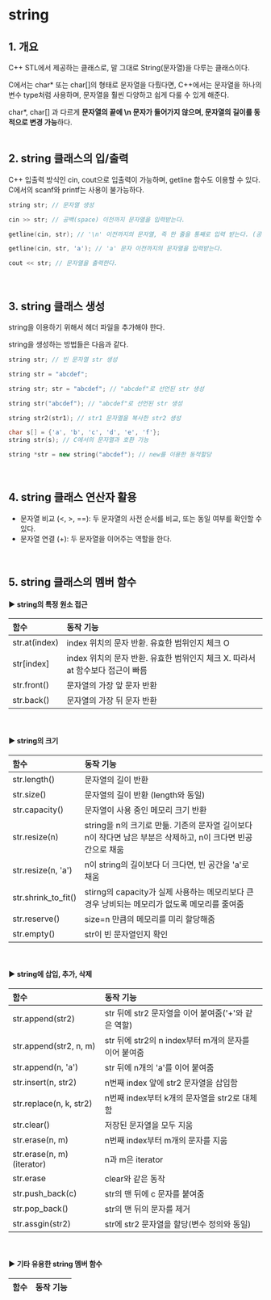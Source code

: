 # string

## 1. 개요

C++ STL에서 제공하는 클래스로, 말 그대로 String(문자열)을 다루는 클래스이다. 

C에서는 char* 또는 char[]의 형태로 문자열을 다뤘다면, C++에서는 문자열을 하나의 변수 type처럼 사용하며, 문자열을 훨씬 다양하고 쉽게 다룰 수 있게 해준다.

char*, char[] 과 다르게 **문자열의 끝에 \n 문자가 들어가지 않으며, 문자열의 길이를 동적으로 변경 가능**하다. <br/><br/>

## 2. string 클래스의 입/출력

C++ 입출력 방식인 cin, cout으로 입출력이 가능하며, getline 함수도 이용할 수 있다. C에서의 scanf와 printf는 사용이 불가능하다.

```C++
string str; // 문자열 생성

cin >> str; // 공백(space) 이전까지 문자열을 입력받는다.

getline(cin, str); // '\n' 이전까지의 문자열, 즉 한 줄을 통째로 입력 받는다. (공백 포함)

getline(cin, str, 'a'); // 'a' 문자 이전까지의 문자열을 입력받는다.

cout << str; // 문자열을 출력한다.
```
<br/>

## 3. string 클래스 생성

string을 이용하기 위해서 <string> 헤더 파일을 추가해야 한다.

string을 생성하는 방법들은 다음과 같다.

```c++
string str; // 빈 문자열 str 생성

string str = "abcdef";

string str; str = "abcdef"; // "abcdef"로 선언된 str 생성

string str("abcdef"); // "abcdef"로 선언된 str 생성

string str2(str1); // str1 문자열을 복사한 str2 생성

char s[] = {'a', 'b', 'c', 'd', 'e', 'f'};
string str(s); // C에서의 문자열과 호환 가능

string *str = new string("abcdef"); // new를 이용한 동적할당
```
<br/>

## 4. string 클래스 연산자 활용

- 문자열 비교 (<, >, ==): 두 문자열의 사전 순서를 비교, 또는 동일 여부를 확인할 수 있다.
- 문자열 연결 (+): 두 문자열을 이어주는 역할을 한다.
<br/>

## 5. string 클래스의 멤버 함수

#### ▶ string의 특정 원소 접근

|함수|동작 기능|
|:---|:---|
|str.at(index)|index 위치의 문자 반환. 유효한 범위인지 체크 O|
|str[index]|index 위치의 문자 반환. 유효한 범위인지 체크 X. 따라서 at 함수보다 접근이 빠름|
|str.front()|문자열의 가장 앞 문자 반환|
|str.back()|문자열의 가장 뒤 문자 반환|

<br/>

#### ▶ string의 크기

|함수|동작 기능|
|:---|:---|
|str.length()|문자열의 길이 반환|
|str.size()|문자열의 길이 반환 (length와 동일)|
|str.capacity()|문자열이 사용 중인 메모리 크기 반환|
|str.resize(n)|string을 n의 크기로 만듦. 기존의 문자열 길이보다 n이 작다면 남은 부분은 삭제하고, n이 크다면 빈공간으로 채움|
|str.resize(n, 'a')|n이 string의 길이보다 더 크다면, 빈 공간을 'a'로 채움|
|str.shrink_to_fit()|stirng의 capacity가 실제 사용하는 메모리보다 큰 경우 낭비되는 메모리가 없도록 메모리를 줄여줌|
|str.reserve()|size=n 만큼의 메모리를 미리 할당해줌|
|str.empty()|str이 빈 문자열인지 확인|

<br/>

#### ▶ string에 삽입, 추가, 삭제

|함수|동작 기능|
|:---|:---|
|str.append(str2)|str 뒤에 str2 문자열을 이어 붙여줌('+'와 같은 역할)|
|str.append(str2, n, m)|str 뒤에 str2의 n index부터 m개의 문자를 이어 붙여줌|
|str.append(n, 'a')|str 뒤에 n개의 'a'를 이어 붙여줌|
|str.insert(n, str2)|n번째 index 앞에 str2 문자열을 삽입함|
|str.replace(n, k, str2)|n번째 index부터 k개의 문자열을 str2로 대체함|
|str.clear()|저장된 문자열을 모두 지움|
|str.erase(n, m)|n번째 index부터 m개의 문자를 지움|
|str.erase(n, m)(iterator)|n과 m은 iterator|
|str.erase|clear와 같은 동작|
|str.push_back(c)|str의 맨 뒤에 c 문자를 붙여줌|
|str.pop_back()|str의 맨 뒤의 문자를 제거|
|str.assgin(str2)|str에 str2 문자열을 할당(변수 정의와 동일)|

<br/>

#### ▶ 기타 유용한 string 멤버 함수

|함수|동작 기능|
|:---|:---|
